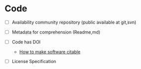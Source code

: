 # Code

- [ ] Availability community repository (public available at git,svn)
- [ ] Metadata for comprehension (Readme,md)
- [ ] Code has DOI
   - [How to make software citable](https://the-turing-way.netlify.app/reproducible-research/credit.html#rr-credit-make-software-citeable) 
- [ ] License Specification 


